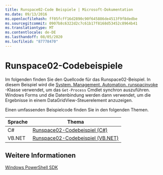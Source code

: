```yaml
---
title: Runspace02-Code Beispiele | Microsoft-Dokumentation
ms.date: 09/13/2016
ms.openlocfilehash: ff05fcff16d2890c90f645886de4513f9f8dedbe
ms.sourcegitcommit: 0907b8c6322d2c7c61b17f8168d53452c8964b41
ms.translationtype: MT
ms.contentlocale: de-DE
ms.lasthandoff: 08/05/2020
ms.locfileid: "87778470"
---
```

# <a name="runspace02-code-samples"></a>Runspace02-Codebeispiele

Im folgenden finden Sie den Quellcode für das Runspace02-Beispiel. In diesem Beispiel wird die [System. Management. Automation. runspacinvoke](/dotnet/api/System.Management.Automation.RunspaceInvoke) -Klasse verwendet, um das `Get-Process` Cmdlet synchron auszuführen. Windows Forms und die Datenbindung werden dann verwendet, um die Ergebnisse in einem DataGridView-Steuerelement anzuzeigen.

Einen umfassenden Beispielcode finden Sie in den folgenden Themen.

|Sprache|Thema|
|--------------|-----------|
|C#|[Runspace02-Codebeispiel (C#)](./runspace02-csharp-code-sample.md)|
|VB.NET|[Runspace02-Codebeispiel (VB.NET)](./runspace02-vb-net-code-sample.md)|

## <a name="see-also"></a>Weitere Informationen

[Windows PowerShell SDK](../windows-powershell-reference.md)
